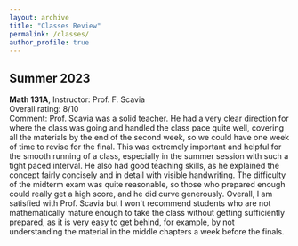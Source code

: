 ```yaml
---
layout: archive
title: "Classes Review"
permalink: /classes/
author_profile: true
---
```


Summer 2023 
------

**Math 131A**, Instructor: Prof. F. Scavia <br>
Overall rating: 8/10 <br>
Comment: Prof. Scavia was a solid teacher. He had a very clear direction for where the class was going and handled the class pace quite well, covering all the materials by the end of the second week, so we could have one week of time to revise for the final. This was extremely important and helpful for the smooth running of a class, especially in the summer session with such a tight paced interval. He also had good teaching skills, as he explained the concept fairly concisely and in detail with visible handwriting. The difficulty of the midterm exam was quite reasonable, so those who prepared enough could really get a high score, and he did curve generously. Overall, I am satisfied with Prof. Scavia but I won't recommend students who are not mathematically mature enough to take the class without getting sufficiently prepared, as it is very easy to get behind, for example, by not understanding the material in the middle chapters a week before the finals.
